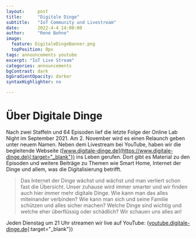 ```yaml
---
layout:     post
title:      "Digitale Dinge"
subtitle:   "IoT Community und Livestream"
date:       2022-4-4 14:00:00
author:     "René Bohne"
image:
  feature: DigitaleDingeBanner.png
  topPosition: 0px
tags: announcements youtube
excerpt: "IoT Live Stream"
categories: announcements
bgContrast: dark
bgGradientOpacity: darker
syntaxHighlighter: no

---
```

# Über Digitale Dinge

Nach zwei Staffeln und 64 Episoden lief die letzte Folge der Online Lab Night im September 2021. Am 2. November wird es einen Relaunch geben unter neuem Namen. Neben dem Livestream bei YouTube, haben wir die begleitende Webseite ([www.digitale-dinge.de](https://www.digitale-dinge.de){:target="_blank"}) ins Leben gerufen. Dort gibt es Material zu den Episoden und weitere Beiträge zu Themen wie Smart Home, Internet der Dinge und allem, was die Digitalisierung betrifft.

> Das Internet der Dinge wächst und wächst und man verliert schon fast die Übersicht. Unser zuhause wird immer smarter und wir finden auch hier immer mehr digitale Dinge. Wie kann man das alles miteinander verbinden? Wie kann man sich und seine Familie schützen und alles sicher machen? Welche Dinge sind wichtig und welche eher überflüssig oder schädlich? Wir schauen uns alles an!

Jeden Dienstag um 21 Uhr streamen wir live auf YouTube: ([youtube.digitale-dinge.de](https://youtube.digitale-dinge.de){:target="_blank"})

